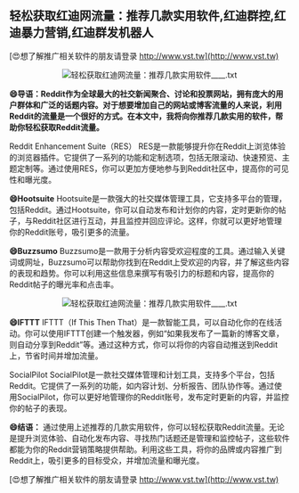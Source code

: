 ## **轻松获取红迪网流量：推荐几款实用软件,红迪群控,红迪暴力营销,红迪群发机器人**

[😍想了解推广相关软件的朋友请登录 http://www.vst.tw](http://www.vst.tw)

 <center><img src="https://vst.tw/MP4/tuiguang/png/5.png" alt="轻松获取红迪网流量：推荐几款实用软件____.txt"></center>

**😄导语：Reddit作为全球最大的社交新闻聚合、讨论和投票网站，拥有庞大的用户群体和广泛的话题内容。对于想要增加自己的网站或博客流量的人来说，利用Reddit的流量是一个很好的方式。在本文中，我将向你推荐几款实用的软件，帮助你轻松获取Reddit流量。**

Reddit Enhancement Suite（RES）
RES是一款能够提升你在Reddit上浏览体验的浏览器插件。它提供了一系列的功能和定制选项，包括无限滚动、快速预览、主题定制等。通过使用RES，你可以更加方便地参与到Reddit社区中，提高你的可见性和曝光度。

**😄Hootsuite**
Hootsuite是一款强大的社交媒体管理工具，它支持多平台的管理，包括Reddit。通过Hootsuite，你可以自动发布和计划你的内容，定时更新你的帖子，与Reddit社区进行互动，并且监控并回应评论。这样，你就可以更好地管理你的Reddit账号，吸引更多的流量。

**😄Buzzsumo**
Buzzsumo是一款用于分析内容受欢迎程度的工具。通过输入关键词或网址，Buzzsumo可以帮助你找到在Reddit上受欢迎的内容，并了解这些内容的表现和趋势。你可以利用这些信息来撰写有吸引力的标题和内容，提高你的Reddit帖子的曝光率和点击率。

 <center><img src="https://vst.tw/MP4/tuiguang/png/7.png" alt="轻松获取红迪网流量：推荐几款实用软件____.txt"></center>

**😄IFTTT**
IFTTT（If This Then That）是一款智能工具，可以自动化你的在线活动。你可以使用IFTTT创建一个触发器，例如“如果我发布了一篇新的博客文章，则自动分享到Reddit”等。通过这种方式，你可以将你的内容自动推送到Reddit上，节省时间并增加流量。

SocialPilot
SocialPilot是一款社交媒体管理和计划工具，支持多个平台，包括Reddit。它提供了一系列的功能，如内容计划、分析报告、团队协作等。通过使用SocialPilot，你可以更好地管理你的Reddit账号，发布定时更新的内容，并监控你的帖子的表现。

**😄结语：**
通过使用上述推荐的几款实用软件，你可以轻松获取Reddit流量。无论是提升浏览体验、自动化发布内容、寻找热门话题还是管理和监控帖子，这些软件都能为你的Reddit营销策略提供帮助。利用这些工具，将你的品牌或内容推广到Reddit上，吸引更多的目标受众，并增加流量和曝光度。

[😍想了解推广相关软件的朋友请登录 http://www.vst.tw](http://www.vst.tw)



